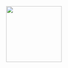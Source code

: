 <img aling="right" width="150px" src="https://th.bing.com/th/id/R.aa5b2ed1b78eb482d12e22b4ffb96f31?rik=cxkW16jkBCi3Yw&pid=ImgRaw&r=0">
